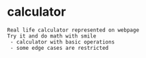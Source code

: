 # calculator
    Real life calculator represented on webpage
    Try it and do math with smile
     - calculator with basic operations
     - some edge cases are restricted 
